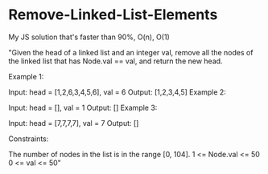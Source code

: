 # Remove-Linked-List-Elements
My JS solution that's faster than 90%, O(n), O(1)

"Given the head of a linked list and an integer val, remove all the nodes of the linked list that has Node.val == val, and return the new head.

 
Example 1:


Input: head = [1,2,6,3,4,5,6], val = 6
Output: [1,2,3,4,5]
Example 2:

Input: head = [], val = 1
Output: []
Example 3:

Input: head = [7,7,7,7], val = 7
Output: []
 

Constraints:

The number of nodes in the list is in the range [0, 104].
1 <= Node.val <= 50
0 <= val <= 50"
